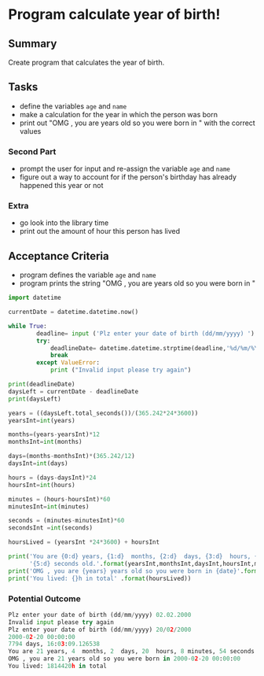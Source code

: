 # Program calculate year of birth!

## Summary

Create program that calculates the year of birth.

## Tasks

* define the variables `age` and `name`
* make a calculation for the year in which the person was born
* print out "OMG <person>, you are <age> years old so you were born in <year>" with the correct values

### Second Part

* prompt the user for input and re-assign the variable `age` and `name`
* figure out a way to account for if the person's birthday has already happened this year or not

### Extra

* go look into the library time
* print out the amount of hour this person has lived

## Acceptance Criteria

* program defines the variable `age` and `name`
* program prints the string "OMG <person>, you are <age> years old so you were born in <year>"

```python
import datetime

currentDate = datetime.datetime.now()

while True:
        deadline= input ('Plz enter your date of birth (dd/mm/yyyy) ')
        try:
            deadlineDate= datetime.datetime.strptime(deadline,'%d/%m/%Y')
            break
        except ValueError:
            print ("Invalid input please try again")

print(deadlineDate)
daysLeft = currentDate - deadlineDate
print(daysLeft)

years = ((daysLeft.total_seconds())/(365.242*24*3600))
yearsInt=int(years)

months=(years-yearsInt)*12
monthsInt=int(months)

days=(months-monthsInt)*(365.242/12)
daysInt=int(days)

hours = (days-daysInt)*24
hoursInt=int(hours)

minutes = (hours-hoursInt)*60
minutesInt=int(minutes)

seconds = (minutes-minutesInt)*60
secondsInt =int(seconds)

hoursLived = (yearsInt *24*3600) + hoursInt

print('You are {0:d} years, {1:d}  months, {2:d}  days, {3:d}  hours, {4:d} minutes, '
      '{5:d} seconds old.'.format(yearsInt,monthsInt,daysInt,hoursInt,minutesInt,secondsInt))
print('OMG , you are {years} years old so you were born in {date}'.format(years=yearsInt, date=deadlineDate))
print('You lived: {}h in total' .format(hoursLived))

```
### Potential Outcome
```python
Plz enter your date of birth (dd/mm/yyyy) 02.02.2000
Invalid input please try again
Plz enter your date of birth (dd/mm/yyyy) 20/02/2000
2000-02-20 00:00:00
7794 days, 16:03:09.126538
You are 21 years, 4  months, 2  days, 20  hours, 8 minutes, 54 seconds old.
OMG , you are 21 years old so you were born in 2000-02-20 00:00:00
You lived: 1814420h in total
```